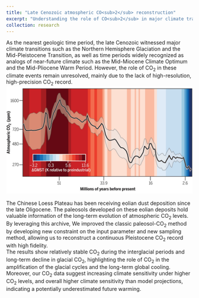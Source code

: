 ```yaml
---
title: "Late Cenozoic atmospheric CO<sub>2</sub> reconstruction"
excerpt: "Understanding the role of CO<sub>2</sub> in major climate transitions. <br/><img src='/images/65MaCO2.jpg'>"
collection: research
---
```


As the nearest geologic time period, the late Cenozoic witnessed major climate transitions such as the Northern Hemisphere Glaciation and the Mid-Pleistocene Transition, as well as time periods widely recognized as analogs of near-future climate such as the Mid-Miocene Climate Optimum and the Mid-Pliocene Warm Period. However, the role of CO<sub>2</sub> in these climate events remain unresolved, mainly due to the lack of high-resolution, high-precision CO<sub>2</sub> record.    
![My Image](images/65MaCO2.jpg "This is an image title")

The Chinese Loess Plateau has been receiving eolian dust deposition since the late Oligocene. The paleosols developed on these eolian deposits hold valuable information of the long-term evolution of atmospheric CO<sub>2</sub> levels. By leveraging this archive, We improved the classic paleosol-CO<sub>2</sub> method by developing new constraint on the input parameter and new sampling method, allowing us to reconstruct a continuous Pleistocene CO<sub>2</sub> record with high fidelity.    
The results show relatively stable CO<sub>2</sub> during the interglacial periods and long-term decline in glacial CO<sub>2</sub>, highlighting the role of CO<sub>2</sub> in the amplification of the glacial cycles and the long-term global cooling. Moreover, our CO<sub>2</sub> data suggest increasing climate sensitivity under higher CO<sub>2</sub> levels, and overall higher climate sensitivity than model projections, indicating a potentially underestimated future warming.    
